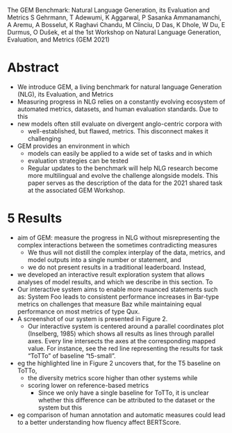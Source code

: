 The GEM Benchmark: Natural Language Generation, its Evaluation and Metrics
S Gehrmann, T Adewumi, K Aggarwal, P Sasanka Ammanamanchi, A Aremu, A Bosselut,
  K Raghavi Chandu, M Clinciu, D Das, K Dhole, W Du, E Durmus, O Dušek, et al
the 1st Workshop on Natural Language Generation, Evaluation, and Metrics (GEM 2021)

# Abstract

* We introduce GEM, a living benchmark for natural language Generation (NLG),
  its Evaluation, and Metrics
* Measuring progress in NLG relies on a constantly evolving ecosystem of
  automated metrics, datasets, and human evaluation standards. Due to this
* new models often still evaluate on divergent anglo-centric corpora with
  * well-established, but flawed, metrics.  This disconnect makes it
    challenging
* GEM provides an environment in which
  * models can easily be applied to a wide set of tasks and in which
  * evaluation strategies can be tested
  * Regular updates to the benchmark will help NLG research become more
    multilingual and evolve the challenge alongside models. This paper serves
    as the description of the data for the 2021 shared task at the associated
    GEM Workshop.

# 5 Results

* aim of GEM: measure the progress in NLG without misrepresenting the complex
  interactions between the sometimes contradicting measures
  * We thus will not distill the complex interplay of the data, metrics, and
    model outputs into a single number or statement, and
  * we do not present results in a traditional leaderboard. Instead,
* we developed an interactive result exploration system that allows analyses of
  model results, and which we describe in this section.  To
* Our interactive system aims to enable more nuanced statements such as: System
  Foo leads to consistent performance increases in Bar-type metrics on
  challenges that measure Baz while maintaining equal performance on most
  metrics of type Qux.
* A screenshot of our system is presented in Figure 2.
  * Our interactive system is centered around a parallel coordinates plot
    (Inselberg, 1985) which shows all results as lines through parallel axes.
    Every line intersects the axes at the corresponding mapped value. For
    instance, see the red line representing the results for task “ToTTo” of
    baseline “t5-small”.
* eg the highlighted line in Figure 2 uncovers that, for the T5 baseline on
  ToTTo,
  * the diversity metrics score higher than other systems while
  * scoring lower on reference-based metrics
    * Since we only have a single baseline for ToTTo, it is unclear whether
      this difference can be attributed to the dataset or the system but this
* eg comparison of human annotation and automatic measures could lead to a
  better understanding how fluency affect BERTScore.
